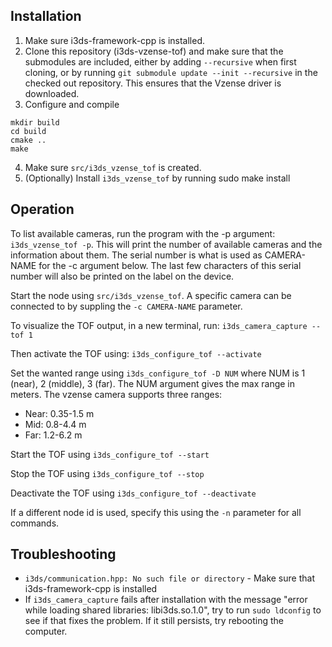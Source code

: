 ## Installation

1. Make sure i3ds-framework-cpp is installed.
1. Clone this repository (i3ds-vzense-tof) and make sure that the submodules are included, either by adding `--recursive` when first cloning, or by running `git submodule update --init --recursive` in the checked out repository. This ensures that the Vzense driver is downloaded.
1. Configure and compile
```
mkdir build
cd build
cmake ..
make
```
4. Make sure `src/i3ds_vzense_tof` is created.
5. (Optionally) Install `i3ds_vzense_tof` by running sudo make install

## Operation

To list available cameras, run the program with the -p argument: `i3ds_vzense_tof -p`. This will print the number of available cameras and the information about them. The serial number is what is used as CAMERA-NAME for the -c argument below. The last few characters of this serial number will also be printed on the label on the device.

Start the node using `src/i3ds_vzense_tof`. A specific camera can be connected to by suppling the `-c CAMERA-NAME` parameter.

To visualize the TOF output, in a new terminal, run: `i3ds_camera_capture --tof 1`

Then activate the TOF using: `i3ds_configure_tof --activate`

Set the wanted range using `i3ds_configure_tof -D NUM` where NUM is 1 (near), 2 (middle), 3 (far).
The NUM argument gives the max range in meters. The vzense camera supports three ranges:
* Near: 0.35-1.5 m
* Mid: 0.8-4.4 m
* Far: 1.2-6.2 m
 
Start the TOF using `i3ds_configure_tof --start`

Stop the TOF using `i3ds_configure_tof --stop`

Deactivate the TOF using `i3ds_configure_tof --deactivate`

If a different node id is used, specify this using the `-n` parameter for all commands.

## Troubleshooting

* `i3ds/communication.hpp: No such file or directory` - Make sure that i3ds-framework-cpp is installed
* If `i3ds_camera_capture` fails after installation with the message "error while loading shared libraries: libi3ds.so.1.0", try to run `sudo ldconfig` to see if that fixes the problem. If it still persists, try rebooting the computer.
